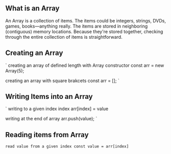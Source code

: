 ## What is an Array
An Array is a collection of items. The items could be integers, strings, DVDs, games, books—anything really. The items are stored in neighboring (contiguous) memory locations. Because they're stored together, checking through the entire collection of items is straightforward.


## Creating an Array
`
creating an array of defined length with Array constructor
    const arr =  new Array(5);

creating an array with square brakcets
    const arr = [];
`
## Writing Items into an Array
`
writing to a given index index
    arr[index] = value

writing at the end of array
    arr.push(value);
`

## Reading items from Array
`
read value from a given index
    const value = arr[index]
`

